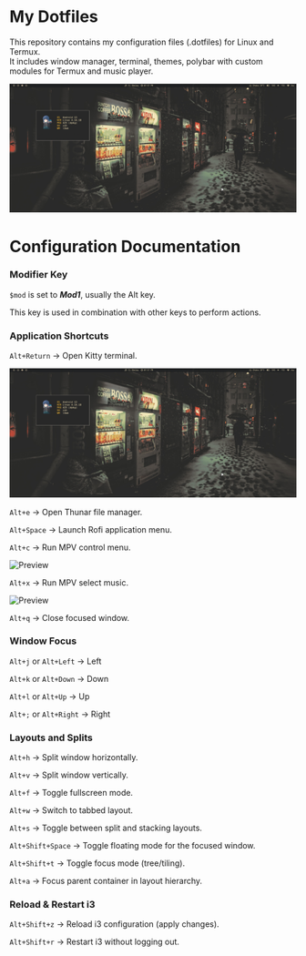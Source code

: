 # My Dotfiles

This repository contains my configuration files (.dotfiles) for Linux and Termux.  
It includes window manager, terminal, themes, polybar with custom modules for Termux and music player.

![Preview](preview/1.png)

# Configuration Documentation

### Modifier Key

``$mod`` is set to ***Mod1***, usually the Alt key.

This key is used in combination with other keys to perform actions.

### Application Shortcuts

```Alt+Return``` → Open Kitty terminal.

![Preview](preview/1.png)

```Alt+e``` → Open Thunar file manager.

```Alt+Space``` → Launch Rofi application menu.

```Alt+c``` → Run MPV control menu.

![Preview](preview/2.png)

```Alt+x``` → Run MPV select music.

![Preview](preview/3.png)

```Alt+q``` → Close focused window.


### Window Focus


```Alt+j``` or ```Alt+Left``` → Left

```Alt+k``` or ```Alt+Down``` → Down

```Alt+l``` or ```Alt+Up``` → Up

```Alt+;``` or ```Alt+Right``` → Right

### Layouts and Splits

```Alt+h``` → Split window horizontally.

```Alt+v``` → Split window vertically.

```Alt+f``` → Toggle fullscreen mode.

```Alt+w``` → Switch to tabbed layout.

```Alt+s``` → Toggle between split and stacking layouts.

```Alt+Shift+Space``` → Toggle floating mode for the focused window.

```Alt+Shift+t``` → Toggle focus mode (tree/tiling).

```Alt+a``` → Focus parent container in layout hierarchy.

### Reload & Restart i3

```Alt+Shift+z``` → Reload i3 configuration (apply changes).

```Alt+Shift+r``` → Restart i3 without logging out.
